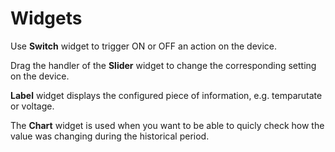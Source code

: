 # Widgets

Use **Switch** widget to trigger ON or OFF an action on the device.

 Drag the handler of the **Slider** widget to change the corresponding setting on the device.

 **Label** widget displays the configured piece of information, e.g. temparutate or voltage. 

The **Chart** widget is used when you want to be able to quicly check how the value was changing during the historical period.

